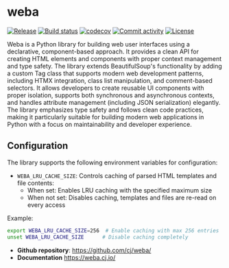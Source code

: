 # weba

[![Release](https://img.shields.io/github/v/release/cj/weba)](https://img.shields.io/github/v/release/cj/weba)
[![Build status](https://img.shields.io/github/actions/workflow/status/cj/weba/main.yml?branch=main)](https://github.com/cj/weba/actions/workflows/main.yml?query=branch%3Amain)
[![codecov](https://codecov.io/gh/cj/weba/branch/main/graph/badge.svg)](https://codecov.io/gh/cj/weba)
[![Commit activity](https://img.shields.io/github/commit-activity/m/cj/weba)](https://img.shields.io/github/commit-activity/m/cj/weba)
[![License](https://img.shields.io/github/license/cj/weba)](https://img.shields.io/github/license/cj/weba)

Weba is a Python library for building web user interfaces using a declarative,
component-based approach. It provides a clean API for creating HTML elements and
components with proper context management and type safety. The library extends
BeautifulSoup's functionality by adding a custom Tag class that supports modern web
development patterns, including HTMX integration, class list manipulation, and
comment-based selectors. It allows developers to create reusable UI components with
proper isolation, supports both synchronous and asynchronous contexts, and handles
attribute management (including JSON serialization) elegantly. The library emphasizes
type safety and follows clean code practices, making it particularly suitable for
building modern web applications in Python with a focus on maintainability and developer
experience.

## Configuration

The library supports the following environment variables for configuration:

- `WEBA_LRU_CACHE_SIZE`: Controls caching of parsed HTML templates and file contents:
  - When set: Enables LRU caching with the specified maximum size
  - When not set: Disables caching, templates and files are re-read on every access

Example:

```bash
export WEBA_LRU_CACHE_SIZE=256  # Enable caching with max 256 entries
unset WEBA_LRU_CACHE_SIZE      # Disable caching completely
```

- **Github repository**: <https://github.com/cj/weba/>
- **Documentation** <https://weba.cj.io/>
